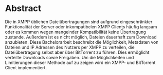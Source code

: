 # Abstract

Die in XMPP üblichen Dateiübertragungen sind aufgrund eingeschränkter Funktionalität der Server oder inkompatibelen XMPP Clients häufig langsam oder es kommen wegen mangelnder Kompatibilität keine Übertragung zustande. Außerdem ist es nicht möglich, Dateien dauerhaft zum Download anzubieten.
Diese Bachelorarbeit beschreibt die Möglichkeit, Metadaten von Dateien und IP Adressen des Nutzers per XMPP zu verteilen, die Dateiübertragung selbst aber über BitTorrent zu führen.
Dies ermöglicht verteilte Downloads sowie Freigaben.
Um die Möglichkeiten und Limitierungen dieser Methode auf zu zeigen wird ein XMPP- und BitTorrent Client implementiert.


<!-- TODO: ergebnis mit rein
https://studi-lektor.de/tipps/bachelor-thesis/abstract-schreiben.html
-->
